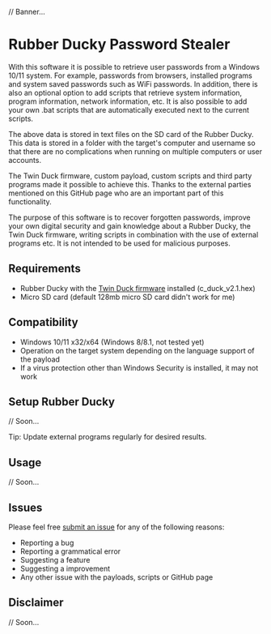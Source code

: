 // Banner...

# Rubber Ducky Password Stealer

With this software it is possible to retrieve user passwords from a Windows 10/11 system. For example, passwords from browsers, installed programs and system saved passwords such as WiFi passwords. In addition, there is also an optional option to add scripts that retrieve system information, program information, network information, etc. It is also possible to add your own .bat scripts that are automatically executed next to the current scripts.

The above data is stored in text files on the SD card of the Rubber Ducky. This data is stored in a folder with the target's computer and username so that there are no complications when running on multiple computers or user accounts.

The Twin Duck firmware, custom payload, custom scripts and third party programs made it possible to achieve this. Thanks to the external parties mentioned on this GitHub page who are an important part of this functionality.

The purpose of this software is to recover forgotten passwords, improve your own digital security and gain knowledge about a Rubber Ducky, the Twin Duck firmware, writing scripts in combination with the use of external programs etc. It is not intended to be used for malicious purposes. 

## Requirements

- Rubber Ducky with the [Twin Duck firmware](https://github.com/hak5darren/USB-Rubber-Ducky/tree/master/Firmware/Images) installed (c_duck_v2.1.hex)
- Micro SD card (default 128mb micro SD card didn't work for me)

## Compatibility

- Windows 10/11 x32/x64 (Windows 8/8.1, not tested yet)
- Operation on the target system depending on the language support of the payload
- If a virus protection other than Windows Security is installed, it may not work

## Setup Rubber Ducky

// Soon...

Tip: Update external programs regularly for desired results.

## Usage

// Soon...

## Issues

Please feel free [submit an issue](https://github.com/Krouwndouwn/Rubber_Ducky_Password_Stealer/issues/new) for any of the following reasons:

- Reporting a bug
- Reporting a grammatical error
- Suggesting a feature
- Suggesting a improvement
- Any other issue with the payloads, scripts or GitHub page

## Disclaimer

// Soon...
